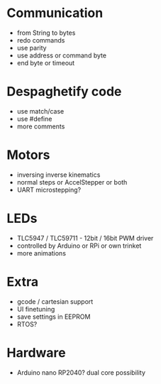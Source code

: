 # Communication
- from String to bytes
- redo commands
- use parity
- use address or command byte
- end byte or timeout

# Despaghetify code
- use match/case
- use #define
- more comments

# Motors
- inversing inverse kinematics
- normal steps or AccelStepper or both
- UART microstepping?

# LEDs
- TLC5947 / TLC59711 - 12bit / 16bit PWM driver
- controlled by Arduino or RPi or own trinket
- more animations

# Extra
- gcode / cartesian support
- UI finetuning
- save settings in EEPROM
- RTOS?

# Hardware
- Arduino nano RP2040? dual core possibility
